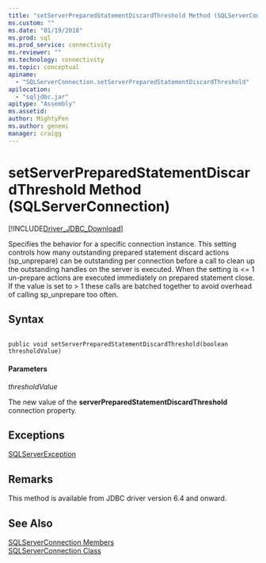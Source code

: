 ```yaml
---
title: "setServerPreparedStatementDiscardThreshold Method (SQLServerConnection) | Microsoft Docs"
ms.custom: ""
ms.date: "01/19/2018"
ms.prod: sql
ms.prod_service: connectivity
ms.reviewer: ""
ms.technology: connectivity
ms.topic: conceptual
apiname: 
  - "SQLServerConnection.setServerPreparedStatementDiscardThreshold"
apilocation: 
  - "sqljdbc.jar"
apitype: "Assembly"
ms.assetid:
author: MightyPen
ms.author: genemi
manager: craigg
---
```

# setServerPreparedStatementDiscardThreshold Method (SQLServerConnection)
[!INCLUDE[Driver_JDBC_Download](../../../includes/driver_jdbc_download.md)]

 Specifies the behavior for a specific connection instance. This setting controls how many outstanding prepared statement discard actions (sp_unprepare) can be outstanding per connection before a call to clean up the outstanding handles on the server is executed. When the setting is <= 1 un-prepare actions are executed immediately on prepared statement close. If the value is set to > 1 these calls are batched together to avoid overhead of calling sp_unprepare too often.


## Syntax  
  
```  
  
public void setServerPreparedStatementDiscardThreshold(boolean thresholdValue)  
```  

#### Parameters  
 *thresholdValue*  
 
 The new value of the **serverPreparedStatementDiscardThreshold** connection property.  
 
## Exceptions  
 [SQLServerException](../../../connect/jdbc/reference/sqlserverexception-class.md)  
 
## Remarks  
 This method is available from JDBC driver version 6.4 and onward.
 
## See Also  
 [SQLServerConnection Members](../../../connect/jdbc/reference/sqlserverconnection-members.md)   
 [SQLServerConnection Class](../../../connect/jdbc/reference/sqlserverconnection-class.md)  
  
  
